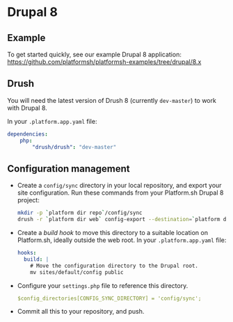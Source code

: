 # Drupal 8

## Example

To get started quickly, see our example Drupal 8 application:
https://github.com/platformsh/platformsh-examples/tree/drupal/8.x

## Drush

You will need the latest version of Drush 8 (currently `dev-master`) to work with Drupal 8.

In your `.platform.app.yaml` file:

```yaml
dependencies:
    php:
        "drush/drush": "dev-master"
```

## Configuration management

* Create a `config/sync` directory in your local repository, and export your site configuration. Run these commands from your Platform.sh Drupal 8 project:

  ```bash
  mkdir -p `platform dir repo`/config/sync
  drush -r `platform dir web` config-export --destination=`platform dir repo`/config/sync
  ```

* Create a *build hook* to move this directory to a suitable location on Platform.sh, ideally outside the web root. In your `.platform.app.yaml` file:

  ```yaml
  hooks:
    build: |
      # Move the configuration directory to the Drupal root.
      mv sites/default/config public
  ```

* Configure your `settings.php` file to reference this directory.

  ```yaml
  $config_directories[CONFIG_SYNC_DIRECTORY] = 'config/sync';
  ```

* Commit all this to your repository, and push.
